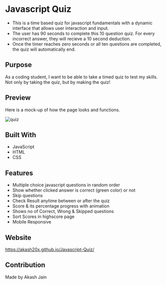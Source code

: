 

# Javascript Quiz
- This is a time based quiz for javascript fundamentals with a dynamic interface that allows user interaction and input.
- The user has 90 seconds to complete this 10 question quiz. For every incorrect answer, they will recieve a 10 second deduction.
- Once the timer reaches zero seconds or all ten questions are completed, the quiz will automatically end.

## Purpose
As a coding student, I want to be able to take a timed quiz to test my skills. Not only by taking the quiz, but by making the quiz! 

## Preview
Here is a mock-up of how the page looks and functions.

![quiz](https://user-images.githubusercontent.com/46225357/162602688-ff805ba0-59e2-43e2-874e-6cbd81b0bb25.gif)


## Built With
* JavaScript
* HTML
* CSS

## Features
* Multiple choice javascript questions in random order
* Show whether clicked answer is correct (green color) or not
* Skip questions
* Check Result anytime between or after the quiz
* Score & its percentage progress with animation
* Shows no of Correct, Wrong & Skipped questions
* Sort Scores in highscore page
* Mobile Responsive

## Website
https://akash20x.github.io/Javascript-Quiz/

## Contribution
Made by Akash Jain


